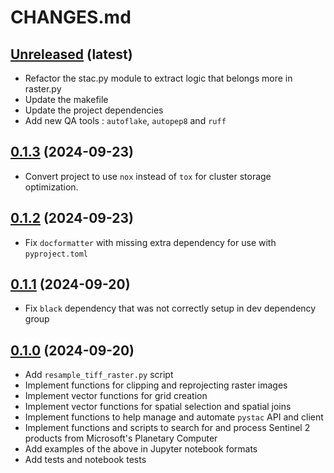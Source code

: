# CHANGES.md

[Unreleased](https://github.com/RolnickLab/geospatial-tools/tree/main) (latest)
-------------------------------------------------------------------------------------

* Refactor the stac.py module to extract logic that belongs more in raster.py
* Update the makefile
* Update the project dependencies
* Add new QA tools : `autoflake`, `autopep8` and `ruff`

[0.1.3](https://github.com/RolnickLab/geospatial-tools/tree/0.1.3) (2024-09-23)
-------------------------------------------------------------------------------------

- Convert project to use `nox` instead of `tox` for cluster storage optimization.

[0.1.2](https://github.com/RolnickLab/geospatial-tools/tree/0.1.2) (2024-09-23)
-------------------------------------------------------------------------------------

- Fix `docformatter` with missing extra dependency for use with `pyproject.toml`


[0.1.1](https://github.com/RolnickLab/geospatial-tools/tree/0.1.1) (2024-09-20)
-------------------------------------------------------------------------------------

- Fix `black` dependency that was not correctly setup in dev dependency group

[0.1.0](https://github.com/RolnickLab/geospatial-tools/tree/0.1.0) (2024-09-20)
-------------------------------------------------------------------------------------
	
- Add `resample_tiff_raster.py` script
- Implement functions for clipping and reprojecting raster images
- Implement vector functions for grid creation
- Implement vector functions for spatial selection and spatial joins
- Implement functions to help manage and automate `pystac` API and client
- Implement functions and scripts to search for and process Sentinel 2 products from
  Microsoft's Planetary Computer
- Add examples of the above in Jupyter notebook formats
- Add tests and notebook tests